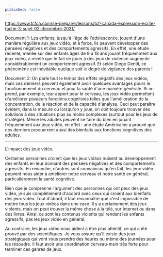 ```yaml
---
published: false
---
```

https://www.tcfca.com/se-preparer/lessons/tcf-canada-expression-ecrite-tache-3-sujet-02-decembre-2021/

Document 1: Les enfants, jusqu'à l'âge de l'adolescence, jouent d'une manière régulière aux jeux vidéo, et à force, ils peuvent développer des pensées négatives et des comportements agressifs. En effet, une étude récente, menée sur des enfants âges de 9 à 18 ans jouant fréquemment aux jeux vidéo, a révélé que le fait de jouer à des jeux de violence augmente considérablement un comportement agressif. Et selon Diego Gentil, ce phénomène est inévitable quelque soit le degré de vigilance des parents !

Document 2: On parle tout le temps des effets négatifs des jeux vidéos, mais ces derniers peuvent également avoir quelques avantages pours le fonctionnement du cerveau et pour la santé d'une manière générale. Si on prend, par exemple, leur apport pour le cerveau, les jeux vidéo permettent d'améliorer plusieurs fonctions cognitives telles que l'amélioration de la concentration, de la réaction et de la capacité d'analyse. Ceci peut paraître évident, dans la mesure où lorsqu'on y joue, on doit toujours trouver des solutions à des situations plus au moins complexes (surtout pour les jeux de stratégie). Même les adultes peuvent se faire du bien en jouant fréquemment aux jeux vidéo, en effet : une étude Américaine a prouvé que ces derniers procuerrent aussi des bienfaits aux fonctions cognitives des adultes.

---
L'impact des jeux vidéo.

Certaines personnes croient que les jeux vidéos nuisent au développement des enfants en leur donnant des pensées négatives et des comportements agressifs. En revanche, d'autres sont convaincus qu'en fait, les jeux vidéo peuvent nous aider à améliorer notre cerveau et notre santé en général, particulièrement la santé cognitive.

Bien que je comprenne l'argument des personnes qui ont peur des jeux vidéo, je suis complètement d'accord avec ceux qui croient aux bienfaits des jeux vidéo. Tout d'abord, il faut reconnaître que c'est impossible de mettre tous les jeux vidéos dans une case. Il y a certainement des jeux violents, mais on peut trouver la même chose à la télé, sur Internet ou dans des livres. Ainsi, ce sont les contenus violents qui rendent les enfants agressifs, pas les jeux vidéo en général.

Au contraire, les jeux vidéo nous aident à être plus attentif, ce qui a été prouvé par des scientifiques. Je vous assure qu'il existe des jeux stratégiques qui vont vous prendre des heures ou même des journées pour les résoudre. Il faut avoir une coordination cerveau-main très forte pour terminer ces genres de jeux.
